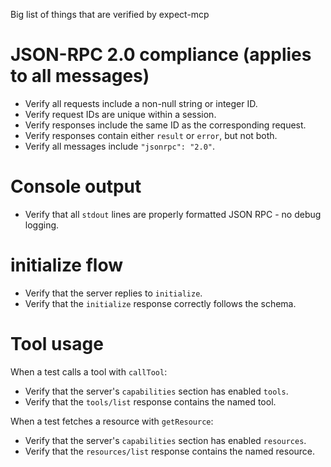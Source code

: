 
Big list of things that are verified by expect-mcp

# JSON-RPC 2.0 compliance (applies to all messages)

 - Verify all requests include a non-null string or integer ID.
 - Verify request IDs are unique within a session.
 - Verify responses include the same ID as the corresponding request.
 - Verify responses contain either `result` or `error`, but not both.
 - Verify all messages include `"jsonrpc": "2.0"`.

# Console output

 - Verify that all `stdout` lines are properly formatted JSON RPC - no debug logging.

# initialize flow

 - Verify that the server replies to `initialize`.
 - Verify that the `initialize` response correctly follows the schema.

# Tool usage

When a test calls a tool with `callTool`:

 - Verify that the server's `capabilities` section has enabled `tools`.
 - Verify that the `tools/list` response contains the named tool.

When a test fetches a resource with `getResource`:

 - Verify that the server's `capabilities` section has enabled `resources`.
 - Verify that the `resources/list` response contains the named resource.
